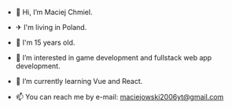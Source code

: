 - 👋 Hi, I’m Maciej Chmiel.
- ✈ I'm living in Poland.
- 📔 I'm 15 years old.
- 👀 I’m interested in game development and fullstack web app development.
- 🌱 I’m currently learning Vue and React.

- 📫 You can reach me by e-mail: maciejowski2006yt@gmail.com

<!---
Maciejowski2006/Maciejowski2006 is a ✨ special ✨ repository because its `README.md` (this file) appears on your GitHub profile.
You can click the Preview link to take a look at your changes.
--->
